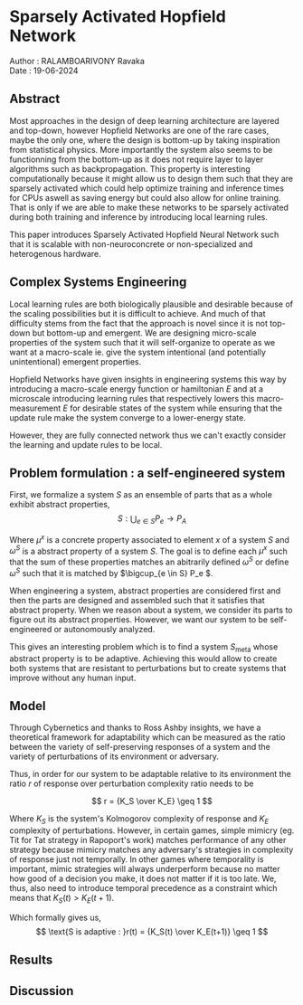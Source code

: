# Sparsely Activated Hopfield Network 

Author : RALAMBOARIVONY Ravaka \
Date : 19-06-2024

## Abstract

Most approaches in the design of deep learning architecture are layered and top-down, however Hopfield Networks are one of the rare cases, maybe the only one, where the design is bottom-up by taking inspiration from statistical physics. More importantly the system also seems to be functionning from the bottom-up as it does not require layer to layer algorithms such as backpropagation. This property is interesting computationally because it might allow us to design them such that they are sparsely activated which could  help optimize training and inference times for CPUs aswell as saving energy but could also allow for online training. That is only if we are able to make these networks to be sparsely activated during both training and inference by introducing local learning rules.

This paper introduces Sparsely Activated Hopfield Neural Network such that it is scalable with non-neuroconcrete or non-specialized and heterogenous hardware.

## Complex Systems Engineering

Local learning rules are both biologically plausible and desirable because of the scaling possibilities but it is difficult to achieve. And much of that difficulty stems from the fact that the approach is novel since it is not top-down but bottom-up and emergent. We are designing micro-scale properties of the system such that it will self-organize to operate as we want at a macro-scale ie. give the system intentional (and potentially unintentional) emergent properties.

Hopfield Networks have given insights in engineering systems this way by introducing a macro-scale energy function or hamiltonian $E$ and at a microscale introducing learning rules that respectively lowers this macro-measurement $E$ for desirable states of the system while ensuring that the update rule make the system converge to a lower-energy state.

However, they are fully connected network thus we can't exactly consider the learning and update rules to be local. 

## Problem formulation : a self-engineered system

First, we formalize a system $S$ as an ensemble of parts that as a whole exhibit abstract properties,
$$
S : \bigcup_{e \in S} P_e \rightarrow P_A
$$

Where $\mu^x$ is a concrete property associated to element $x$ of a system $S$ and $\omega^S$ is a abstract property of a system $S$. The goal is to define each $\mu^x$ such that the sum of these properties matches an abitrarily defined $\omega^S$ or define $\omega^S$ such that it is matched by $\bigcup_{e \in S} P_e $.

When engineering a system, abstract properties are considered first and then the parts are designed and assembled such that it satisfies that abstract property. When we reason about a system, we consider its parts to figure out its abstract properties. However, we want our system to be self-engineered or autonomously analyzed.

This gives an interesting problem which is to find a system $S_{\text{meta}}$ whose abstract property is to be adaptive. Achieving this would allow to create both systems that are resistant to perturbations but to create systems that improve without any human input.

## Model

Through Cybernetics and thanks to Ross Ashby insights, we have a theoretical framework for adaptability which can be measured as the ratio between the variety of self-preserving responses of a system and the variety of perturbations of its environment or adversary.

Thus, in order for our system to be adaptable relative to its environment the ratio $r$ of response over perturbation complexity ratio needs to be 

$$ r = {K_S \over K_E} \geq 1 $$

Where $K_S$ is the system's Kolmogorov complexity of response and $K_E$ complexity of perturbations.
However, in certain games, simple mimicry (eg. Tit for Tat strategy in Rapoport's work) matches performance of any other strategy because mimicry matches any adversary's strategies in complexity of response just not temporally. In other games where temporality is important, mimic strategies will always underperform because no matter how good of a decision you make, it does not matter if it is too late. We, thus, also need to introduce temporal precedence as a constraint which means that $K_S(t) > K_E(t+1)$.

Which formally gives us,
$$
\text{S is adaptive : }r(t) = {K_S(t) \over K_E(t+1)} \geq 1
$$



## Results



## Discussion